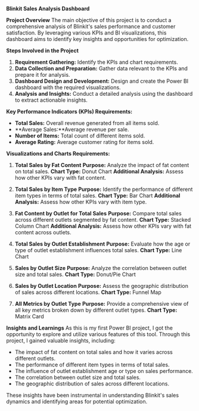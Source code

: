 **Blinkit Sales Analysis Dashboard**

**Project Overview**
The main objective of this project is to conduct a comprehensive analysis of Blinkit's sales performance and customer satisfaction. By leveraging various KPIs and BI visualizations, this dashboard aims to identify key insights and opportunities for optimization.

**Steps Involved in the Project**
1. **Requirement Gathering:** Identify the KPIs and chart requirements.
2. **Data Collection and Preparation:** Gather data relevant to the KPIs and prepare it for analysis.
3. **Dashboard Design and Development:** Design and create the Power BI dashboard with the required visualizations.
4. **Analysis and Insights:** Conduct a detailed analysis using the dashboard to extract actionable insights.

**Key Performance Indicators (KPIs) Requirements:**
- **Total Sales:** Overall revenue generated from all items sold.
- **Average Sales:**Average revenue per sale.
- **Number of Items:** Total count of different items sold.
- **Average Rating:** Average customer rating for items sold.

 **Visualizations and Charts Requirements:**

1. **Total Sales by Fat Content**
**Purpose:** Analyze the impact of fat content on total sales.
**Chart Type:** Donut Chart
**Additional Analysis:** Assess how other KPIs vary with fat content.

2. **Total Sales by Item Type**
**Purpose:** Identify the performance of different item types in terms of total sales.
**Chart Type:** Bar Chart
**Additional Analysis:** Assess how other KPIs vary with item type.

3. **Fat Content by Outlet for Total Sales**
**Purpose:** Compare total sales across different outlets segmented by fat content.
**Chart Type:** Stacked Column Chart
**Additional Analysis:** Assess how other KPIs vary with fat content across outlets.

4. **Total Sales by Outlet Establishment**
**Purpose:** Evaluate how the age or type of outlet establishment influences total sales.
**Chart Type:** Line Chart

5. **Sales by Outlet Size**
**Purpose:** Analyze the correlation between outlet size and total sales.
**Chart Type:** Donut/Pie Chart

6. **Sales by Outlet Location**
**Purpose:** Assess the geographic distribution of sales across different locations.
**Chart Type:** Funnel Map

7. **All Metrics by Outlet Type**
**Purpose:** Provide a comprehensive view of all key metrics broken down by different outlet types.
**Chart Type:** Matrix Card

**Insights and Learnings**
As this is my first Power BI project, I got the opportunity to explore and utilize various features of this tool. Through this project, I gained valuable insights, including:

- The impact of fat content on total sales and how it varies across different outlets.
- The performance of different item types in terms of total sales.
- The influence of outlet establishment age or type on sales performance.
- The correlation between outlet size and total sales.
- The geographic distribution of sales across different locations.

These insights have been instrumental in understanding Blinkit's sales dynamics and identifying areas for potential optimization.
